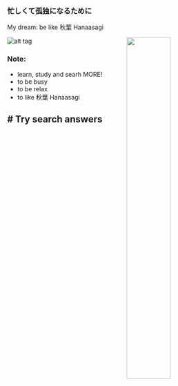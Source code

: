 ### 忙しくて孤独になるために
My dream: be like 秋葉 Hanaasagi

<img align="right" width="45%" src="https://github-readme-stats.vercel.app/api?username=KodokuOdius&count_private=true&show_icons=true&theme=dracula&include_all_commits=true">

![alt tag](https://c.tenor.com/9HIrg_WSPmcAAAAC/anime-girl-rave-anime-dance.gif)

### Note:
- learn, study and searh MORE!
- to be busy
- to be relax
- to like 秋葉 Hanaasagi


##  # Try search answers #
